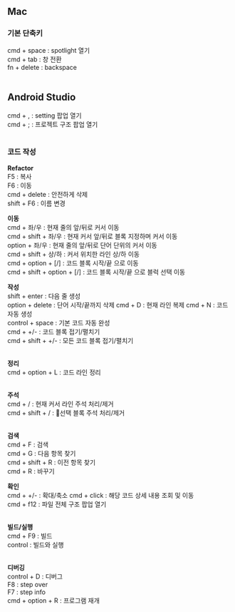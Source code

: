 ## Mac
### 기본 단축키  
cmd + space : spotlight 열기  
cmd + tab : 창 전환  
fn + delete : backspace
<br/>
<br/>

## Android Studio  
cmd + , : setting 팝업 열기  
cmd + ; : 프로젝트 구조 팝업 열기  
<br/>

### 코드 작성  
**Refactor**  
F5 : 복사  
F6 : 이동  
cmd + delete : 안전하게 삭제    
shift + F6 : 이름 변경 
<br/>  

**이동**         
cmd + 좌/우 : 현재 줄의 앞/뒤로 커서 이동  
cmd + shift + 좌/우 : 현재 커서 앞/뒤로 블록 지정하며 커서 이동  
option + 좌/우 : 현재 줄의 앞/뒤로 단어 단위의 커서 이동  
cmd + shift + 상/하 : 커서 위치한 라인 상/하 이동  
cmd + option + [/] : 코드 블록 시작/끝 으로 이동  
cmd + shift + option + [/] : 코드 블록 시작/끝 으로 블럭 선택 이동 
<br/>

**작성**  
shift + enter : 다음 줄 생성  
option + delete : 단어 시작/끝까지 삭제
cmd + D : 현재 라인 복제
cmd + N : 코드 자동 생성  
control + space : 기본 코드 자동 완성  
cmd + +/- : 코드 블록 접기/펼치기  
cmd + shift + +/- : 모든 코드 블록 접기/펼치기  
<br/>

**정리**  
cmd + option + L : 코드 라인 정리  
<br/>

**주석**           
cmd + / : 현재 커서 라인 주석 처리/제거  
cmd + shift + / : 선택 블록 주석 처리/제거   
<br/>

**검색**    
cmd + F : 검색  
cmd + G : 다음 항목 찾기  
cmd + shift + R : 이전 항목 찾기  
cmd + R : 바꾸기 
<br/>

**확인**  
cmd + +/- : 확대/축소
cmd + click : 해당 코드 상세 내용 조회 및 이동  
cmd + f12 : 파일 전체 구조 팝업 열기  
<br/>

**빌드/실행**  
cmd + F9 : 빌드  
control : 빌드와 실행  
<br/>

**디버깅**  
control + D : 디버그  
F8 : step over      
F7 : step info  
cmd + option + R : 프로그램 재개  
<br/>   
